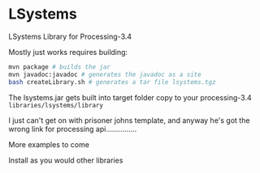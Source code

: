# LSystems 

LSystems Library for Processing-3.4

Mostly just works requires building:

```bash
mvn package # builds the jar
mvn javadoc:javadoc # generates the javadoc as a site
bash createLibrary.sh # generates a tar file lsystems.tgz
```

The lsystems.jar gets built into target folder copy to your processing-3.4 `libraries/lsystems/library`

I just can't get on with prisoner johns template, and anyway he's got the wrong link for processing api...............

More examples to come

Install as you would other libraries
